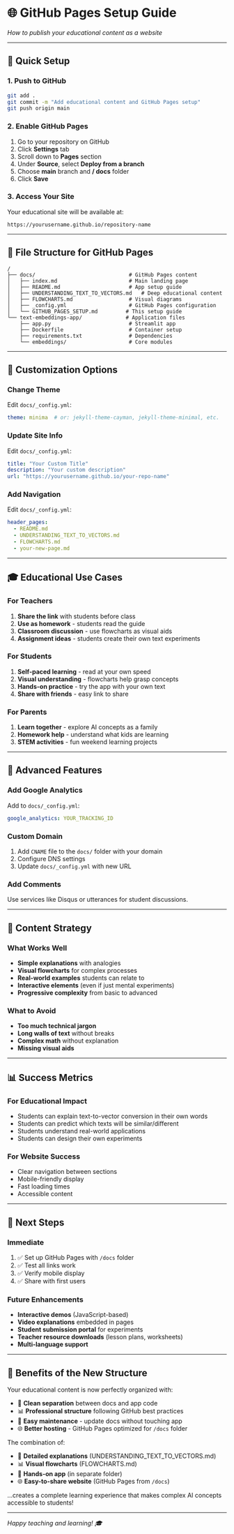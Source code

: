 # 🌐 GitHub Pages Setup Guide

*How to publish your educational content as a website*

---

## 🎯 Quick Setup

### 1. Push to GitHub
```bash
git add .
git commit -m "Add educational content and GitHub Pages setup"
git push origin main
```

### 2. Enable GitHub Pages
1. Go to your repository on GitHub
2. Click **Settings** tab
3. Scroll down to **Pages** section
4. Under **Source**, select **Deploy from a branch**
5. Choose **main** branch and **/ docs** folder
6. Click **Save**

### 3. Access Your Site
Your educational site will be available at:
```
https://yourusername.github.io/repository-name
```

---

## 📁 File Structure for GitHub Pages

```
/
├── docs/                              # GitHub Pages content
│   ├── index.md                       # Main landing page
│   ├── README.md                      # App setup guide
│   ├── UNDERSTANDING_TEXT_TO_VECTORS.md   # Deep educational content
│   ├── FLOWCHARTS.md                  # Visual diagrams
│   ├── _config.yml                    # GitHub Pages configuration
│   └── GITHUB_PAGES_SETUP.md         # This setup guide
└── text-embeddings-app/              # Application files
    ├── app.py                         # Streamlit app
    ├── Dockerfile                     # Container setup
    ├── requirements.txt               # Dependencies
    └── embeddings/                    # Core modules
```

---

## 🎨 Customization Options

### Change Theme
Edit `docs/_config.yml`:
```yaml
theme: minima  # or: jekyll-theme-cayman, jekyll-theme-minimal, etc.
```

### Update Site Info
Edit `docs/_config.yml`:
```yaml
title: "Your Custom Title"
description: "Your custom description"
url: "https://yourusername.github.io/your-repo-name"
```

### Add Navigation
Edit `docs/_config.yml`:
```yaml
header_pages:
  - README.md
  - UNDERSTANDING_TEXT_TO_VECTORS.md
  - FLOWCHARTS.md
  - your-new-page.md
```

---

## 🎓 Educational Use Cases

### For Teachers
1. **Share the link** with students before class
2. **Use as homework** - students read the guide
3. **Classroom discussion** - use flowcharts as visual aids
4. **Assignment ideas** - students create their own text experiments

### For Students
1. **Self-paced learning** - read at your own speed
2. **Visual understanding** - flowcharts help grasp concepts
3. **Hands-on practice** - try the app with your own text
4. **Share with friends** - easy link to share

### For Parents
1. **Learn together** - explore AI concepts as a family
2. **Homework help** - understand what kids are learning
3. **STEM activities** - fun weekend learning projects

---

## 🔧 Advanced Features

### Add Google Analytics
Add to `docs/_config.yml`:
```yaml
google_analytics: YOUR_TRACKING_ID
```

### Custom Domain
1. Add `CNAME` file to the `docs/` folder with your domain
2. Configure DNS settings
3. Update `docs/_config.yml` with new URL

### Add Comments
Use services like Disqus or utterances for student discussions.

---

## 🎯 Content Strategy

### What Works Well
- **Simple explanations** with analogies
- **Visual flowcharts** for complex processes
- **Real-world examples** students can relate to
- **Interactive elements** (even if just mental experiments)
- **Progressive complexity** from basic to advanced

### What to Avoid
- **Too much technical jargon**
- **Long walls of text** without breaks
- **Complex math** without explanation
- **Missing visual aids**

---

## 📊 Success Metrics

### For Educational Impact
- Students can explain text-to-vector conversion in their own words
- Students can predict which texts will be similar/different
- Students understand real-world applications
- Students can design their own experiments

### For Website Success
- Clear navigation between sections
- Mobile-friendly display
- Fast loading times
- Accessible content

---

## 🚀 Next Steps

### Immediate
1. ✅ Set up GitHub Pages with `/docs` folder
2. ✅ Test all links work
3. ✅ Verify mobile display
4. ✅ Share with first users

### Future Enhancements
- **Interactive demos** (JavaScript-based)
- **Video explanations** embedded in pages
- **Student submission portal** for experiments
- **Teacher resource downloads** (lesson plans, worksheets)
- **Multi-language support**

---

## 🎉 Benefits of the New Structure

Your educational content is now perfectly organized with:

- 📖 **Clean separation** between docs and app code
- 📊 **Professional structure** following GitHub best practices
- 🚀 **Easy maintenance** - update docs without touching app
- 🌐 **Better hosting** - GitHub Pages optimized for `/docs` folder

The combination of:
- 📖 **Detailed explanations** (UNDERSTANDING_TEXT_TO_VECTORS.md)
- 📊 **Visual flowcharts** (FLOWCHARTS.md)  
- 🚀 **Hands-on app** (in separate folder)
- 🌐 **Easy-to-share website** (GitHub Pages from `/docs`)

...creates a complete learning experience that makes complex AI concepts accessible to students!

---

*Happy teaching and learning! 🎓*